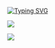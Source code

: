 [![Typing SVG](https://readme-typing-svg.herokuapp.com?color=%2336BCF7&lines=I'm+a+beginner+Сomputer+security+engineer)](https://java.com)

 
![](https://github-profile-summary-cards.vercel.app/api/cards/profile-details?username=whatiscodeee&theme=solarized_dark)

![](https://github-profile-summary-cards.vercel.app/api/cards/most-commit-language?username=whatiscodeee&theme=solarized_dark)
